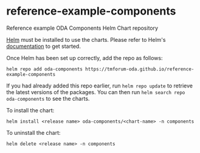 # reference-example-components
Reference example ODA Components Helm Chart repository


[Helm](https://helm.sh) must be installed to use the charts.  Please refer to
Helm's [documentation](https://helm.sh/docs) to get started.

Once Helm has been set up correctly, add the repo as follows:

```
helm repo add oda-components https://tmforum-oda.github.io/reference-example-components
```

If you had already added this repo earlier, run `helm repo update` to retrieve
the latest versions of the packages.  You can then run `helm search repo
oda-components` to see the charts.

To install the <chart-name> chart:

    helm install <release name> oda-components/<chart-name> -n components

To uninstall the chart:

    helm delete <release name> -n components
